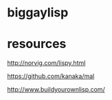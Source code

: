 # biggaylisp

# resources 

http://norvig.com/lispy.html

https://github.com/kanaka/mal

http://www.buildyourownlisp.com/

